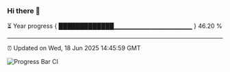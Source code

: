 ### Hi there 👋

⏳ Year progress { █████████████▁▁▁▁▁▁▁▁▁▁▁▁▁▁▁▁▁ } 46.20 %

---

⏰ Updated on Wed, 18 Jun 2025 14:45:59 GMT

![Progress Bar CI](https://github.com/IshwaranRudhara/GIT-ACTION/workflows/Progress%20Bar%20CI/badge.svg)
